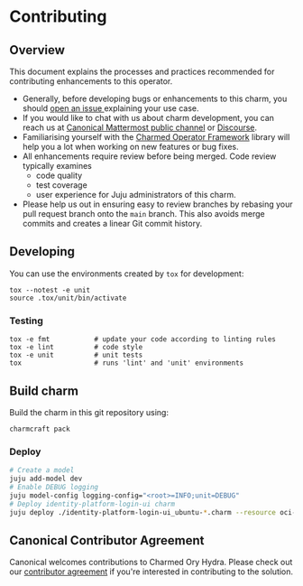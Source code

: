 # Contributing

## Overview

This document explains the processes and practices recommended for contributing enhancements to
this operator.

- Generally, before developing bugs or enhancements to this charm, you should [open an issue
  ](https://github.com/canonical/hydra-operator/issues) explaining your use case.
- If you would like to chat with us about charm development, you can reach
  us at [Canonical Mattermost public channel](https://chat.charmhub.io/charmhub/channels/charm-dev)
  or [Discourse](https://discourse.charmhub.io/).
- Familiarising yourself with the [Charmed Operator Framework](https://juju.is/docs/sdk) library
  will help you a lot when working on new features or bug fixes.
- All enhancements require review before being merged. Code review typically examines
  - code quality
  - test coverage
  - user experience for Juju administrators of this charm.
- Please help us out in ensuring easy to review branches by rebasing your pull request branch onto
  the `main` branch. This also avoids merge commits and creates a linear Git commit history.

## Developing

You can use the environments created by `tox` for development:

```shell
tox --notest -e unit
source .tox/unit/bin/activate
```

### Testing

```shell
tox -e fmt           # update your code according to linting rules
tox -e lint          # code style
tox -e unit          # unit tests
tox                  # runs 'lint' and 'unit' environments
```

## Build charm

Build the charm in this git repository using:

```shell
charmcraft pack
```

### Deploy


```bash
# Create a model
juju add-model dev
# Enable DEBUG logging
juju model-config logging-config="<root>=INFO;unit=DEBUG"
# Deploy identity-platform-login-ui charm
juju deploy ./identity-platform-login-ui_ubuntu-*.charm --resource oci-image=$(yq eval '.resources.login-ui-image.upstream-source' metadata.yaml)
```

## Canonical Contributor Agreement

Canonical welcomes contributions to Charmed Ory Hydra. Please check out our [contributor agreement](https://ubuntu.com/legal/contributors) if you're interested in contributing to the solution.